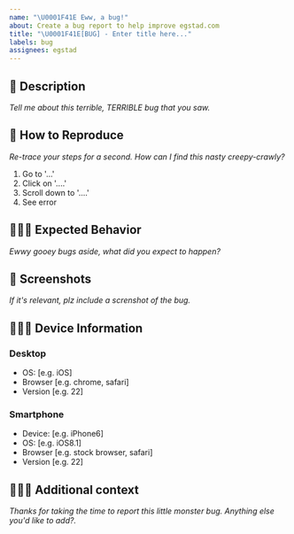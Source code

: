 ```yaml
---
name: "\U0001F41E Eww, a bug!"
about: Create a bug report to help improve egstad.com
title: "\U0001F41E[BUG] - Enter title here..."
labels: bug
assignees: egstad
---
```


## 📝 Description

_Tell me about this terrible, TERRIBLE bug that you saw._

## 🔁 How to Reproduce

_Re-trace your steps for a second. How can I find this nasty creepy-crawly?_

1. Go to '...'
2. Click on '....'
3. Scroll down to '....'
4. See error

## 🕵🏾‍♂️ Expected Behavior

_Ewwy gooey bugs aside, what did you expect to happen?_

## 📸 Screenshots

_If it's relevant, plz include a screnshot of the bug._

## 👩🏼‍🔧 Device Information

### Desktop

- OS: [e.g. iOS]
- Browser [e.g. chrome, safari]
- Version [e.g. 22]

### Smartphone

- Device: [e.g. iPhone6]
- OS: [e.g. iOS8.1]
- Browser [e.g. stock browser, safari]
- Version [e.g. 22]

## 💁🏽‍♂️ Additional context

_Thanks for taking the time to report this little monster bug. Anything else you'd like to add?._
